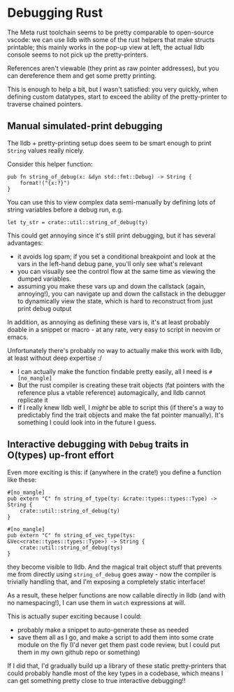 # Debugging Rust

The Meta rust toolchain seems to be pretty comparable to open-source vscode: we
can use lldb with some of the rust helpers that make structs printable; this
mainly works in the pop-up view at left, the actual lldb console seems to not
pick up the pretty-printers.

References aren't viewable (they print as raw pointer addresses), but you can
dereference them and get some pretty printing.

This is enough to help a bit, but I wasn't satisfied: you very quickly, when defining
custom datatypes, start to exceed the ability of the pretty-printer to traverse chained
pointers.

## Manual simulated-print debugging

The lldb + pretty-printing setup does seem to be smart enough to print `String` values
really nicely.

Consider this helper function:
```
pub fn string_of_debug(x: &dyn std::fmt::Debug) -> String {
    format!("{x:?}")
}
```

You can use this to view complex data semi-manually by defining lots of string variables
before a debug run, e.g.
```
let ty_str = crate::util::string_of_debug(ty)
```

This could get annoying since it's still print debugging, but it has several advantages:
- it avoids log spam; if you set a conditional breakpoint and look at the vars in the
  left-hand debug pane, you'll only see what's relevant
- you can visually see the control flow at the same time as viewing the dumped
  variables.
- assuming you make these vars up and down the callstack (again, annoying!), you can
  navigate up and down the callstack in the debugger to dynamically view the state,
  which is hard to reconstruct from just print debug output

In addition, as annoying as defining these vars is, it's at least probably doable in
a snippet or macro - at any rate, very easy to script in neovim or emacs.

Unfortunately there's probably no way to actually make this work with lldb, at least
without deep expertise :/
 - I can actually make the function findable pretty easily, all I need is `#[no_mangle]`
 - But the rust compiler is creating these trait objects (fat pointers with the reference
   plus a vtable reference) automagically, and lldb cannot replicate it
 - If I really knew lldb well, I *might* be able to script this (if there's a way to
   predictably find the trait objects and make the fat pointer manually). It's something
   I could look into in the future I guess.


## Interactive debugging with `Debug` traits in O(types) up-front effort

Even more exciting is this: if (anywhere in the crate!) you define a function like
these:
```
#[no_mangle]
pub extern "C" fn string_of_type(ty: &crate::types::types::Type) -> String {
    crate::util::string_of_debug(ty)
}

#[no_mangle]
pub extern "C" fn string_of_vec_type(tys: &Vec<crate::types::types::Type>) -> String {
    crate::util::string_of_debug(tys)
}
```
they become visible to lldb. And the magical trait object stuff that prevents me from directly
using `string_of_debug` goes away - now the compiler is trivially handling that, and I'm exposing
a completely static interface!

As a result, these helper functions are now callable directly in lldb (and with no namespacing!),
I can use them in `watch` expressions at will.

This is actually super exciting because I could:
- probably make a snippet to auto-generate these as needed
- save them all as I go, and make a script to add them into some crate module on the
  fly (I'd never get them past code review, but I could put them in my own
  github repo or something)

If I did that, I'd gradually build up a library of these static pretty-printers that could
probably handle most of the key types in a codebase, which means I can get something pretty
close to true interactive debugging!!

